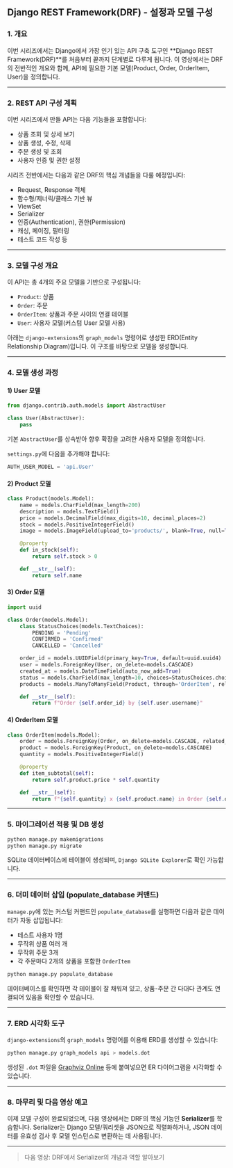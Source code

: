 ## Django REST Framework(DRF) - 설정과 모델 구성

### 1. 개요

이번 시리즈에서는 Django에서 가장 인기 있는 API 구축 도구인 \*\*Django REST Framework(DRF)\*\*를 처음부터 끝까지 단계별로 다루게 됩니다. 이 영상에서는 DRF의 전반적인 개요와 함께, API에 필요한 기본 모델(Product, Order, OrderItem, User)을 정의합니다.

---

### 2. REST API 구성 계획

이번 시리즈에서 만들 API는 다음 기능들을 포함합니다:

- 상품 조회 및 상세 보기
- 상품 생성, 수정, 삭제
- 주문 생성 및 조회
- 사용자 인증 및 권한 설정

시리즈 전반에서는 다음과 같은 DRF의 핵심 개념들을 다룰 예정입니다:

- Request, Response 객체
- 함수형/제너릭/클래스 기반 뷰
- ViewSet
- Serializer
- 인증(Authentication), 권한(Permission)
- 캐싱, 페이징, 필터링
- 테스트 코드 작성 등

---

### 3. 모델 구성 개요

이 API는 총 4개의 주요 모델을 기반으로 구성됩니다:

- `Product`: 상품
- `Order`: 주문
- `OrderItem`: 상품과 주문 사이의 연결 테이블
- `User`: 사용자 모델(커스텀 User 모델 사용)

아래는 `django-extensions`의 `graph_models` 명령어로 생성한 ERD(Entity Relationship Diagram)입니다. 이 구조를 바탕으로 모델을 생성합니다.

---

### 4. 모델 생성 과정

#### 1) User 모델

```python
from django.contrib.auth.models import AbstractUser

class User(AbstractUser):
    pass
```

기본 `AbstractUser`를 상속받아 향후 확장을 고려한 사용자 모델을 정의합니다.

`settings.py`에 다음을 추가해야 합니다:

```python
AUTH_USER_MODEL = 'api.User'
```

#### 2) Product 모델

```python
class Product(models.Model):
    name = models.CharField(max_length=200)
    description = models.TextField()
    price = models.DecimalField(max_digits=10, decimal_places=2)
    stock = models.PositiveIntegerField()
    image = models.ImageField(upload_to='products/', blank=True, null=True)

    @property
    def in_stock(self):
        return self.stock > 0

    def __str__(self):
        return self.name
```

#### 3) Order 모델

```python
import uuid

class Order(models.Model):
    class StatusChoices(models.TextChoices):
        PENDING = 'Pending'
        CONFIRMED = 'Confirmed'
        CANCELLED = 'Cancelled'

    order_id = models.UUIDField(primary_key=True, default=uuid.uuid4)
    user = models.ForeignKey(User, on_delete=models.CASCADE)
    created_at = models.DateTimeField(auto_now_add=True)
    status = models.CharField(max_length=10, choices=StatusChoices.choices, default=StatusChoices.PENDING)
    products = models.ManyToManyField(Product, through='OrderItem', related_name='orders')

    def __str__(self):
        return f"Order {self.order_id} by {self.user.username}"
```

#### 4) OrderItem 모델

```python
class OrderItem(models.Model):
    order = models.ForeignKey(Order, on_delete=models.CASCADE, related_name='items')
    product = models.ForeignKey(Product, on_delete=models.CASCADE)
    quantity = models.PositiveIntegerField()

    @property
    def item_subtotal(self):
        return self.product.price * self.quantity

    def __str__(self):
        return f"{self.quantity} x {self.product.name} in Order {self.order.order_id}"
```

---

### 5. 마이그레이션 적용 및 DB 생성

```bash
python manage.py makemigrations
python manage.py migrate
```

SQLite 데이터베이스에 테이블이 생성되며, `Django SQLite Explorer`로 확인 가능합니다.

---

### 6. 더미 데이터 삽입 (populate\_database 커맨드)

`manage.py`에 있는 커스텀 커맨드인 `populate_database`를 실행하면 다음과 같은 데이터가 자동 삽입됩니다:

- 테스트 사용자 1명
- 무작위 상품 여러 개
- 무작위 주문 3개
- 각 주문마다 2개의 상품을 포함한 `OrderItem`

```bash
python manage.py populate_database
```

데이터베이스를 확인하면 각 테이블이 잘 채워져 있고, 상품-주문 간 다대다 관계도 연결되어 있음을 확인할 수 있습니다.

---

### 7. ERD 시각화 도구

`django-extensions`의 `graph_models` 명령어를 이용해 ERD를 생성할 수 있습니다:

```bash
python manage.py graph_models api > models.dot
```

생성된 `.dot` 파일을 [Graphviz Online](https://edotor.net) 등에 붙여넣으면 ER 다이어그램을 시각화할 수 있습니다.

---

### 8. 마무리 및 다음 영상 예고

이제 모델 구성이 완료되었으며, 다음 영상에서는 DRF의 핵심 기능인 **Serializer**를 학습합니다. Serializer는 Django 모델/쿼리셋을 JSON으로 직렬화하거나, JSON 데이터를 유효성 검사 후 모델 인스턴스로 변환하는 데 사용됩니다.

---

> 다음 영상: DRF에서 Serializer의 개념과 역할 알아보기

